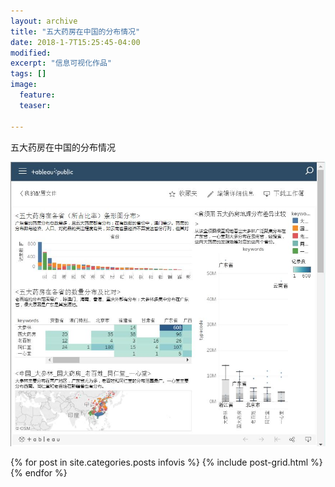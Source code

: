 ```yaml
---
layout: archive
title: "五大药房在中国的分布情况"
date: 2018-1-7T15:25:45-04:00
modified:
excerpt: "信息可视化作品"
tags: []
image: 
  feature:
  teaser:
  
---
```

五大药房在中国的分布情况

![tableau](/images/tableau_.jpg/)

		
<div class="tiles">
{% for post in site.categories.posts infovis %}
  {% include post-grid.html %}
{% endfor %}
</div>